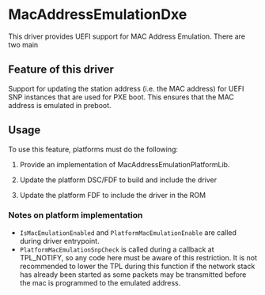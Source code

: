 # MacAddressEmulationDxe

This driver provides UEFI support for MAC Address Emulation. There are two main

## Feature of this driver

Support for updating the station address (i.e. the MAC address) for UEFI SNP
instances that are used for PXE boot.  This ensures that the MAC address is
emulated in preboot.

## Usage

To use this feature, platforms must do the following:

1. Provide an implementation of MacAddressEmulationPlatformLib.

2. Update the platform DSC/FDF to build and include the driver

3. Update the platform FDF to include the driver in the ROM

### Notes on platform implementation

- `IsMacEmulationEnabled` and `PlatformMacEmulationEnable` are called during driver entrypoint.
- `PlatformMacEmulationSnpCheck` is called during a callback at TPL_NOTIFY, so any code here must be aware of this
   restriction. It is not recommended to lower the TPL during this function if the network stack has already been
   started as some packets may be transmitted before the mac is programmed to the emulated address.
